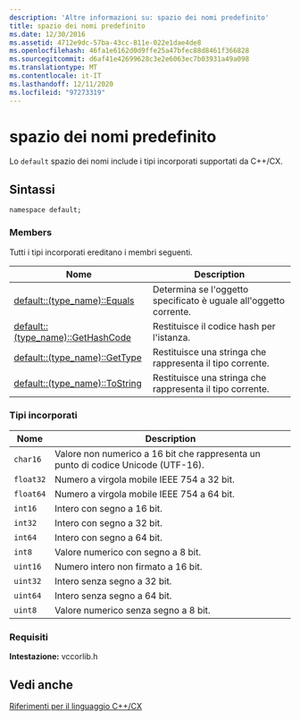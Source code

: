 ```yaml
---
description: 'Altre informazioni su: spazio dei nomi predefinito'
title: spazio dei nomi predefinito
ms.date: 12/30/2016
ms.assetid: 4712e9dc-57ba-43cc-811e-022e1dae4de8
ms.openlocfilehash: 46fa1e6162d0d9ffe25a47bfec88d8461f366828
ms.sourcegitcommit: d6af41e42699628c3e2e6063ec7b03931a49a098
ms.translationtype: MT
ms.contentlocale: it-IT
ms.lasthandoff: 12/11/2020
ms.locfileid: "97273319"
---
```

# <a name="default-namespace"></a>spazio dei nomi predefinito

Lo `default` spazio dei nomi include i tipi incorporati supportati da C++/CX.

## <a name="syntax"></a>Sintassi

```
namespace default;
```

### <a name="members"></a>Members

Tutti i tipi incorporati ereditano i membri seguenti.

| Nome | Description |
|--|--|
| [default::(type_name)::Equals](../cppcx/default-type-name-equals-method.md) | Determina se l'oggetto specificato è uguale all'oggetto corrente. |
| [default::(type_name)::GetHashCode](../cppcx/default-type-name-gethashcode-method.md) | Restituisce il codice hash per l'istanza. |
| [default::(type_name)::GetType](../cppcx/default-type-name-gettype-method.md) | Restituisce una stringa che rappresenta il tipo corrente. |
| [default::(type_name)::ToString](../cppcx/default-type-name-tostring-method.md) | Restituisce una stringa che rappresenta il tipo corrente. |

### <a name="built-in-types"></a>Tipi incorporati

|Nome|Description|
|----------|-----------------|
|`char16`|Valore non numerico a 16 bit che rappresenta un punto di codice Unicode (UTF-16).|
|`float32`|Numero a virgola mobile IEEE 754 a 32 bit.|
|`float64`|Numero a virgola mobile IEEE 754 a 64 bit.|
|`int16`|Intero con segno a 16 bit.|
|`int32`|Intero con segno a 32 bit.|
|`int64`|Intero con segno a 64 bit.|
|`int8`|Valore numerico con segno a 8 bit.|
|`uint16`|Numero intero non firmato a 16 bit.|
|`uint32`|Intero senza segno a 32 bit.|
|`uint64`|Intero senza segno a 64 bit.|
|`uint8`|Valore numerico senza segno a 8 bit.|

### <a name="requirements"></a>Requisiti

**Intestazione:** vccorlib.h

## <a name="see-also"></a>Vedi anche

[Riferimenti per il linguaggio C++/CX](../cppcx/visual-c-language-reference-c-cx.md)
